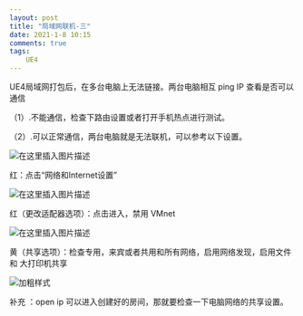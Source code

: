 ```yaml
---
layout: post
title: "局域网联机-三"
date: 2021-1-8 10:15
comments: true
tags: 
	UE4
---
```


UE4局域网打包后，在多台电脑上无法链接。两台电脑相互 ping IP 查看是否可以通信
	
（1）.不能通信，检查下路由设置或者打开手机热点进行测试。
	
（2）.可以正常通信，两台电脑就是无法联机，可以参考以下设置。

<!-- more -->

![在这里插入图片描述](https://img-blog.csdnimg.cn/20201020152553788.png?x-oss-process=image/watermark,type_ZmFuZ3poZW5naGVpdGk,shadow_10,text_aHR0cHM6Ly9ibG9nLmNzZG4ubmV0L3FxXzQyNjczOTIx,size_16,color_FFFFFF,t_70#pic_center)

红：点击“网络和Internet设置”

![在这里插入图片描述](https://img-blog.csdnimg.cn/20201020154412190.png?x-oss-process=image/watermark,type_ZmFuZ3poZW5naGVpdGk,shadow_10,text_aHR0cHM6Ly9ibG9nLmNzZG4ubmV0L3FxXzQyNjczOTIx,size_16,color_FFFFFF,t_70#pic_center)

红（更改适配器选项）：点击进入，禁用 VMnet

![在这里插入图片描述](https://img-blog.csdnimg.cn/20201020152740169.png?x-oss-process=image/watermark,type_ZmFuZ3poZW5naGVpdGk,shadow_10,text_aHR0cHM6Ly9ibG9nLmNzZG4ubmV0L3FxXzQyNjczOTIx,size_16,color_FFFFFF,t_70#pic_center)

黄（共享选项）：检查专用，来宾或者共用和所有网络，启用网络发现，启用文件和 大打印机共享

![加粗样式](https://img-blog.csdnimg.cn/20201020152845906.png?x-oss-process=image/watermark,type_ZmFuZ3poZW5naGVpdGk,shadow_10,text_aHR0cHM6Ly9ibG9nLmNzZG4ubmV0L3FxXzQyNjczOTIx,size_16,color_FFFFFF,t_70#pic_center)

补充 ：open ip 可以进入创建好的房间，那就要检查一下电脑网络的共享设置。
